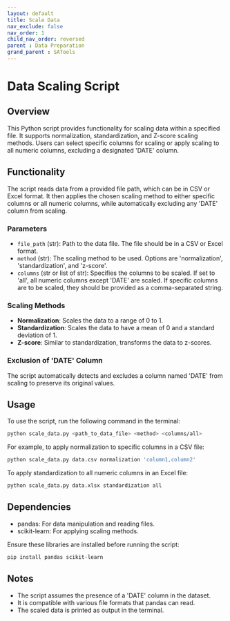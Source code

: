 ```yaml
---
layout: default
title: Scale Data
nav_exclude: false
nav_order: 1
child_nav_order: reversed
parent : Data Preparation
grand_parent : SATools
---
```


# Data Scaling Script

## Overview

This Python script provides functionality for scaling data within a specified file. It supports normalization, standardization, and Z-score scaling methods. Users can select specific columns for scaling or apply scaling to all numeric columns, excluding a designated 'DATE' column.

## Functionality

The script reads data from a provided file path, which can be in CSV or Excel format. It then applies the chosen scaling method to either specific columns or all numeric columns, while automatically excluding any 'DATE' column from scaling.

### Parameters

- `file_path` (str): Path to the data file. The file should be in a CSV or Excel format.
- `method` (str): The scaling method to be used. Options are 'normalization', 'standardization', and 'z-score'.
- `columns` (str or list of str): Specifies the columns to be scaled. If set to 'all', all numeric columns except 'DATE' are scaled. If specific columns are to be scaled, they should be provided as a comma-separated string.

### Scaling Methods

- **Normalization**: Scales the data to a range of 0 to 1.
- **Standardization**: Scales the data to have a mean of 0 and a standard deviation of 1.
- **Z-score**: Similar to standardization, transforms the data to z-scores.

### Exclusion of 'DATE' Column

The script automatically detects and excludes a column named 'DATE' from scaling to preserve its original values.

## Usage

To use the script, run the following command in the terminal:

```bash
python scale_data.py <path_to_data_file> <method> <columns/all>
```

For example, to apply normalization to specific columns in a CSV file:

```bash
python scale_data.py data.csv normalization 'column1,column2'
```

To apply standardization to all numeric columns in an Excel file:

```bash
python scale_data.py data.xlsx standardization all
```

## Dependencies

- pandas: For data manipulation and reading files.
- scikit-learn: For applying scaling methods.

Ensure these libraries are installed before running the script:

```bash
pip install pandas scikit-learn
```

## Notes

- The script assumes the presence of a 'DATE' column in the dataset.
- It is compatible with various file formats that pandas can read.
- The scaled data is printed as output in the terminal.

